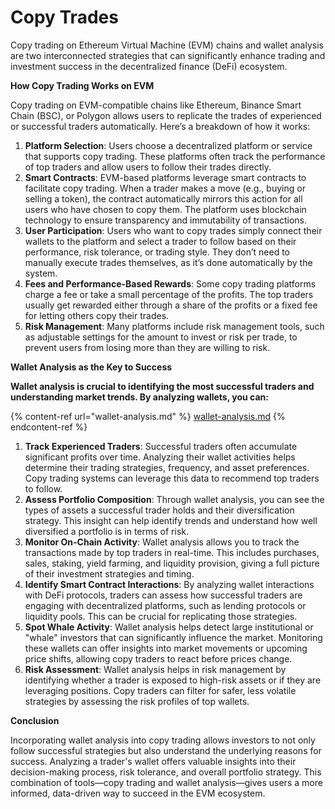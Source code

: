 # Copy Trades

Copy trading on Ethereum Virtual Machine (EVM) chains and wallet analysis are two interconnected strategies that can significantly enhance trading and investment success in the decentralized finance (DeFi) ecosystem.

**How Copy Trading Works on EVM**

Copy trading on EVM-compatible chains like Ethereum, Binance Smart Chain (BSC), or Polygon allows users to replicate the trades of experienced or successful traders automatically. Here’s a breakdown of how it works:

1. **Platform Selection**: Users choose a decentralized platform or service that supports copy trading. These platforms often track the performance of top traders and allow users to follow their trades directly.
2. **Smart Contracts**: EVM-based platforms leverage smart contracts to facilitate copy trading. When a trader makes a move (e.g., buying or selling a token), the contract automatically mirrors this action for all users who have chosen to copy them. The platform uses blockchain technology to ensure transparency and immutability of transactions.
3. **User Participation**: Users who want to copy trades simply connect their wallets to the platform and select a trader to follow based on their performance, risk tolerance, or trading style. They don’t need to manually execute trades themselves, as it’s done automatically by the system.
4. **Fees and Performance-Based Rewards**: Some copy trading platforms charge a fee or take a small percentage of the profits. The top traders usually get rewarded either through a share of the profits or a fixed fee for letting others copy their trades.
5. **Risk Management**: Many platforms include risk management tools, such as adjustable settings for the amount to invest or risk per trade, to prevent users from losing more than they are willing to risk.

**Wallet Analysis as the Key to Success**

**Wallet analysis is crucial to identifying the most successful traders and understanding market trends. By analyzing wallets, you can:**

{% content-ref url="wallet-analysis.md" %}
[wallet-analysis.md](wallet-analysis.md)
{% endcontent-ref %}

1. **Track Experienced Traders**: Successful traders often accumulate significant profits over time. Analyzing their wallet activities helps determine their trading strategies, frequency, and asset preferences. Copy trading systems can leverage this data to recommend top traders to follow.
2. **Assess Portfolio Composition**: Through wallet analysis, you can see the types of assets a successful trader holds and their diversification strategy. This insight can help identify trends and understand how well diversified a portfolio is in terms of risk.
3. **Monitor On-Chain Activity**: Wallet analysis allows you to track the transactions made by top traders in real-time. This includes purchases, sales, staking, yield farming, and liquidity provision, giving a full picture of their investment strategies and timing.
4. **Identify Smart Contract Interactions**: By analyzing wallet interactions with DeFi protocols, traders can assess how successful traders are engaging with decentralized platforms, such as lending protocols or liquidity pools. This can be crucial for replicating those strategies.
5. **Spot Whale Activity**: Wallet analysis helps detect large institutional or "whale" investors that can significantly influence the market. Monitoring these wallets can offer insights into market movements or upcoming price shifts, allowing copy traders to react before prices change.
6. **Risk Assessment**: Wallet analysis helps in risk management by identifying whether a trader is exposed to high-risk assets or if they are leveraging positions. Copy traders can filter for safer, less volatile strategies by assessing the risk profiles of top wallets.

**Conclusion**

Incorporating wallet analysis into copy trading allows investors to not only follow successful strategies but also understand the underlying reasons for success. Analyzing a trader's wallet offers valuable insights into their decision-making process, risk tolerance, and overall portfolio strategy. This combination of tools—copy trading and wallet analysis—gives users a more informed, data-driven way to succeed in the EVM ecosystem.

